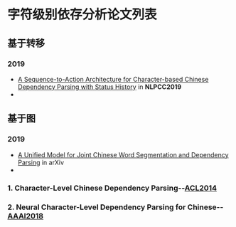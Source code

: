 # 字符级别依存分析论文列表

## 基于转移

### 2019

- [A Sequence-to-Action Architecture for Character-based Chinese Dependency Parsing with Status History](http://tcci.ccf.org.cn/conference/2019/papers/301.pdf) in **NLPCC2019**
- 

## 基于图

### 2019

- [A Unified Model for Joint Chinese Word Segmentation and Dependency Parsing](https://arxiv.org/abs/1904.04697) in arXiv
- 

### 1. Character-Level Chinese Dependency Parsing--[ACL2014](https://www.aclweb.org/anthology/P14-1125.pdf)


### 2. Neural Character-Level Dependency Parsing for Chinese--[AAAI2018](https://www.aaai.org/ocs/index.php/AAAI/AAAI18/paper/view/17076/16069)
